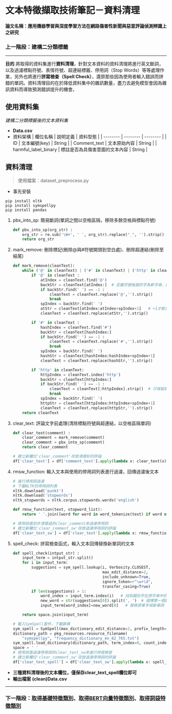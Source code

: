 # 文本特徵擷取技術筆記－資料清理
#### 論文名稱：應用機器學習與深度學習方法在網路傷害性新聞與惡意評論偵測辨識上之研究
### 上一階段：建構二分類標籤

---
**目的**
將取得的資料集進行**資料清理**，針對文本資料的資料清理將進行英文斷詞，以及過濾標點符號、表情符號、超連結標籤、停用詞（Stop Words）等等處理作業，另外也將進行**拼寫檢查（Spell Check）**，還原那些因為使用者輸入錯誤而拼錯的單詞。資料清理目的在於降低資料集中的雜訊數量，盡力去避免模型會因為雜訊資料而導致預測錯誤提升的機會。


## 使用資料集
*建構二分類標籤後的文本資料集*
* **Data.csv**
* 資料架構
    | 欄位名稱 | 說明定義 | 資料型態 |
    | -------- | -------- | -------- |
    | ID               | 文本編號(key)         | String |
    | Comment_text     | 文本原始內容           | String |
    | harmful_label_binary | 標註是否為具傷害意圖的文本內容 | String |


## 資料清理


> 使用檔案：dataset_preprocess.py
* 事先安裝
```
pip install nltk
pip install symspellpy
pip install pandas
```
1. pbx_into_sp: 簡易斷詞(單詞之間以空格區隔，移除多餘空格與標點符號)
    ```python    
    def pbx_into_sp(org_str) : 
        org_str = re.sub('\W+', ' ', org_str).replace("_", '').strip()
        return org_str
    ```
3. mark_remove: 刪除標記(刪除@與#符號開頭到空白處)、刪除超連結(刪除至結尾)
    ```python
    def mark_remove(cleanText):
        while ('@' in cleanText) | ('#' in cleanText) | ('http' in cleanText):
            if '@' in cleanText :
                atIndex = cleanText.find('@')
                backStr = cleanText[atIndex:]  # 定義符號後面的字為新字串，因為要從@後頭的字開始找第一個空白
                if backStr.find(' ') == -1 :
                    cleanText = cleanText.replace('@','').strip()
                    break
                spIndex = backStr.find(' ')
                atStr = cleanText[atIndex:atIndex+spIndex+1]   # +1才能包含到空白
                cleanText = cleanText.replace(atStr,'').strip()

            if '#' in cleanText :
                hashIndex = cleanText.find('#')
                backStr = cleanText[hashIndex:]
                if backStr.find(' ') == -1 :
                    cleanText = cleanText.replace('#','').strip()
                    break
                spIndex = backStr.find(' ')
                hashStr = cleanText[hashIndex:hashIndex+spIndex+1]
                cleanText = cleanText.replace(hashStr,'').strip()

            if 'http' in cleanText:
                httpIndex = cleanText.index('http')
                backStr = cleanText[httpIndex:]
                if backStr.find(' ') == -1 :
                    cleanText = cleanText[:httpIndex].strip()  # 只保留前面
                    break
                spIndex = backStr.find(' ')
                httpStr = cleanText[httpIndex:httpIndex+spIndex+1]
                cleanText = cleanText.replace(httpStr,'').strip()
        return cleanText
    ```
5. clear_text: 評論文字前處理(清除標點符號與超連結，以空格區隔單詞)
    ```python
    def clear_text(comment) : 
        clear_comment = mark_remove(comment)
        clear_comment = pbx_into_sp(comment)
        return clear_comment
    
    # 建立新欄位'clear_comment'存放清理好的評論
    df['clear_text'] = df['comment_text'].apply(lambda x: clear_text(x))
    ```
7. rmsw_function: 輸入文本與使用的停用詞列表進行過濾，回傳過濾後文本
    ```python
    # 進行停用詞過濾
    # 下載NLTK的停用詞列表
    nltk.download('punkt')
    nltk.download('stopwords')
    nltk_stopwords = nltk.corpus.stopwords.words('english')
    
    def rmsw_function(text, stopword_list):
        return ' '.join([word for word in word_tokenize(text) if word not in stopword_list])
    
    # 使用前面初步清理過的clear_comment來過濾停用詞
    # 建立新欄位'clear_comment_sw'存放過濾停用詞的評論
    df['clear_text_sw'] = df['clear_text'].apply(lambda x: rmsw_function(x, nltk_stopwords))
    ```
    
9. spell_check: 拼寫檢查函式，輸入文本回傳替換新單詞的文本
    ```python
    def spell_check(intput_str) : 
        input_term = intput_str.split()
        for i in input_term:
            suggestions = sym_spell.lookup(i, Verbosity.CLOSEST, 
                                           max_edit_distance=2, 
                                           include_unknown=True, 
                                           ignore_token=r"\w+\d", 
                                           transfer_casing=True)
            if len(suggestions) > 1:
                word_index = input_term.index(i)   # 找到錯別字在原字串中的索引位置
                new_word = str(suggestions[0]).split(', ')  # 選擇第一個建議的單詞
                input_term[word_index]=new_word[0]   # 替換原單字成新單詞

        return space.join(input_term)
    
    # 載入SymSpell套件，下載辭典
    sym_spell = SymSpell(max_dictionary_edit_distance=2, prefix_length=7)
    dictionary_path = pkg_resources.resource_filename(
        "symspellpy", "frequency_dictionary_en_82_765.txt")
    sym_spell.load_dictionary(dictionary_path, term_index=0, count_index=1)
    space = ' '
    # 使用前面過濾停用詞的clear_text_sw來進行拼寫檢查
    # 建立新欄位'clear_comment_sw'存放過濾停用詞的評論
    df['clear_text_spell'] = df['clear_text_sw'].apply(lambda x: spell_check(x))
    ```

*  **三種資料清理後的文本欄位，僅保存clear_text_spell欄位即可**
* **輸出檔案**
    **(clean)Data.csv**
---

### 下一階段：[取得基礎特徵類別](https://github.com/yizhen1223/NLP_features_extract/blob/main/README_get_simple_features.md)、[取得BERT向量特徵類別](https://github.com/yizhen1223/NLP_features_extract/blob/main/README_get_BERT_representationModel.md)、[取得詞袋特徵類別](https://github.com/yizhen1223/NLP_features_extract/blob/main/README_set_bow_model.md)

